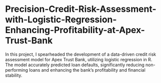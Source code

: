 # Precision-Credit-Risk-Assessment-with-Logistic-Regression-Enhancing-Profitability-at-Apex-Trust-Bank
In this project, I spearheaded the development of a data-driven credit risk assessment model for Apex Trust Bank, utilizing logistic regression in R. The model accurately predicted loan defaults, significantly reducing non-performing loans and enhancing the bank’s profitability and financial stability.
